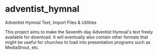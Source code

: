# adventist_hymnal
Adventist Hymnal Text, Import Files & Utilities

This project aims to make the Seventh-day Adventist Hymnal's text freely available for download. It will eventually also contain other formats that might be useful for churches to load into presentation programs such as MediaShout, etc.
